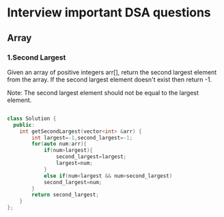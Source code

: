 # Interview important DSA questions

## Array

### 1.Second Largest

Given an array of positive integers arr[], return the second largest element from the array. If the second largest element doesn't exist then return -1.

Note: The second largest element should not be equal to the largest element.

```cpp

class Solution {
  public:
    int getSecondLargest(vector<int> &arr) {
        int largest=-1,second_largest=-1;
        for(auto num:arr){
            if(num>largest){
                second_largest=largest;
                largest=num;
            }
            else if(num<largest && num>second_largest)
            second_largest=num;
        }
        return second_largest;
    }
};

```

